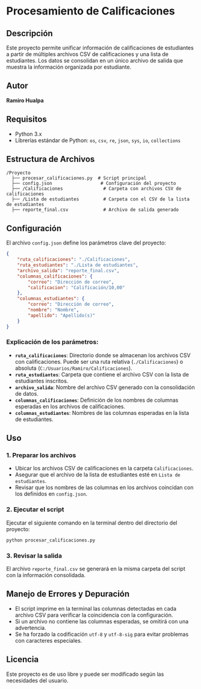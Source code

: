 # Procesamiento de Calificaciones

## Descripción
Este proyecto permite unificar información de calificaciones de estudiantes a partir de múltiples archivos CSV de calificaciones y una lista de estudiantes. Los datos se consolidan en un único archivo de salida que muestra la información organizada por estudiante.

## Autor
**Ramiro Hualpa**

## Requisitos
- Python 3.x
- Librerías estándar de Python: `os`, `csv`, `re`, `json`, `sys`, `io`, `collections`

## Estructura de Archivos
```
/Proyecto
  ├── procesar_calificaciones.py  # Script principal
  ├── config.json                  # Configuración del proyecto
  ├── /Calificaciones               # Carpeta con archivos CSV de calificaciones
  ├── /Lista de estudiantes         # Carpeta con el CSV de la lista de estudiantes
  ├── reporte_final.csv             # Archivo de salida generado
```

## Configuración
El archivo `config.json` define los parámetros clave del proyecto:

```json
{
    "ruta_calificaciones": "./Calificaciones",
    "ruta_estudiantes": "./Lista de estudiantes",
    "archivo_salida": "reporte_final.csv",
    "columnas_calificaciones": {
        "correo": "Dirección de correo",
        "calificacion": "Calificación/10,00"
    },
    "columnas_estudiantes": {
        "correo": "Dirección de correo",
        "nombre": "Nombre",
        "apellido": "Apellido(s)"
    }
}
```

### Explicación de los parámetros:
- **`ruta_calificaciones`**: Directorio donde se almacenan los archivos CSV con calificaciones. Puede ser una ruta relativa (`./Calificaciones`) o absoluta (`C:/Usuarios/Ramiro/Calificaciones`).
- **`ruta_estudiantes`**: Carpeta que contiene el archivo CSV con la lista de estudiantes inscritos.
- **`archivo_salida`**: Nombre del archivo CSV generado con la consolidación de datos.
- **`columnas_calificaciones`**: Definición de los nombres de columnas esperadas en los archivos de calificaciones.
- **`columnas_estudiantes`**: Nombres de las columnas esperadas en la lista de estudiantes.

## Uso
### 1. Preparar los archivos
- Ubicar los archivos CSV de calificaciones en la carpeta `Calificaciones`.
- Asegurar que el archivo de la lista de estudiantes esté en `Lista de estudiantes`.
- Revisar que los nombres de las columnas en los archivos coincidan con los definidos en `config.json`.

### 2. Ejecutar el script
Ejecutar el siguiente comando en la terminal dentro del directorio del proyecto:
```sh
python procesar_calificaciones.py
```

### 3. Revisar la salida
El archivo `reporte_final.csv` se generará en la misma carpeta del script con la información consolidada.

## Manejo de Errores y Depuración
- El script imprime en la terminal las columnas detectadas en cada archivo CSV para verificar la coincidencia con la configuración.
- Si un archivo no contiene las columnas esperadas, se omitirá con una advertencia.
- Se ha forzado la codificación `utf-8` y `utf-8-sig` para evitar problemas con caracteres especiales.

## Licencia
Este proyecto es de uso libre y puede ser modificado según las necesidades del usuario.

